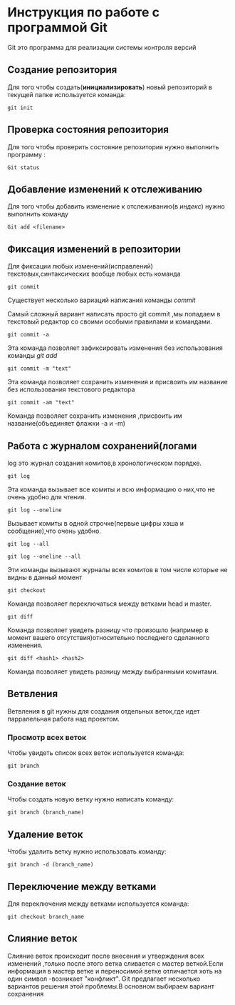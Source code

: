 # Инструкция по работе с программой Git

Git это программа для реализации системы контроля версий

## Создание репозитория

Для того чтобы создать(**инициализировать**) новый репозиторий в текущей папке используется команда:

    git init

## Проверка состояния репозитория

Для того чтобы проверить состояние репозитория нужно выполнить программу :

    Git status
    
## Добавление изменений к отслеживанию

Для того чтобы добавить изменение к отслеживанию(в *индекс*) нужно выполнить команду

    Git add <filename>

## Фиксация изменений в репозитории

Для фиксации любых изменений(исправлений) текстовых,синтаксических вообще любых есть команда 

    git commit

Существует несколько вариаций написания команды *commit*

Самый сложный вариант написать просто git commit ,мы попадаем в текстовый редактор со своими особыми правилами и командами.

    git commit -a

 Эта команда позволяет зафиксировать изменения без использования команды *git add*


    git commit -m "text"

Эта команда позволяет сохранить изменения и присвоить им название без использования текстового редактора

    git commit -am "text"

Команда позволяет сохранить изменения ,присвоить им название(объединяет флажки -a и -m)    

## Работа с журналом сохранений(логами

log это журнал создания комитов,в хронологическом порядке.

    git log

Эта команда вызывает все комиты и всю информацию о них,что не очень удобно для чтения.

    git log --oneline

Вызывает комиты в одной строчке(первые цифры хэша и сообщение),что очень удобно.   

    git log --all

    git log --oneline --all

 Эти команды вызывают журналы всех комитов в том числе которые не видны в данный момент

    git checkout

 Команда позволяет переключаться между ветками head и master.  

    git diff

Команда позволяет увидеть разницу что произошло (например в момент вашего отсутствия)относительно последнего сделанного изменения.     

    git diff <hash1> <hash2>
    
Команда позволяет увидеть разницу между выбранными комитами.

## Ветвления

Ветвления в git нужны для создания отдельных веток,где идет парралельная работа над проектом.

### Просмотр всех веток

Чтобы увидеть список всех веток используется команда:

    git branch

### Создание веток

Чтобы создать новую ветку нужно написать команду:

    git branch (branch_name)

## Удаление веток

Чтобы удалить ветку нужно использовать команду:

    git branch -d (branch_name)

## Переключение между ветками

Для переключения между ветками используется команда:

    git checkout branch_name

## Слияние веток

Слияние веток происходит после внесения и утверждения всех изменений ,только после этого ветка сливается с мастер веткой.Если информация в мастер ветке и переносимой ветке отличается хоть на один символ -возникает "конфликт". Git предлагает несколько вариантов решения этой проблемы.В основном выбираем вариант сохранения 
